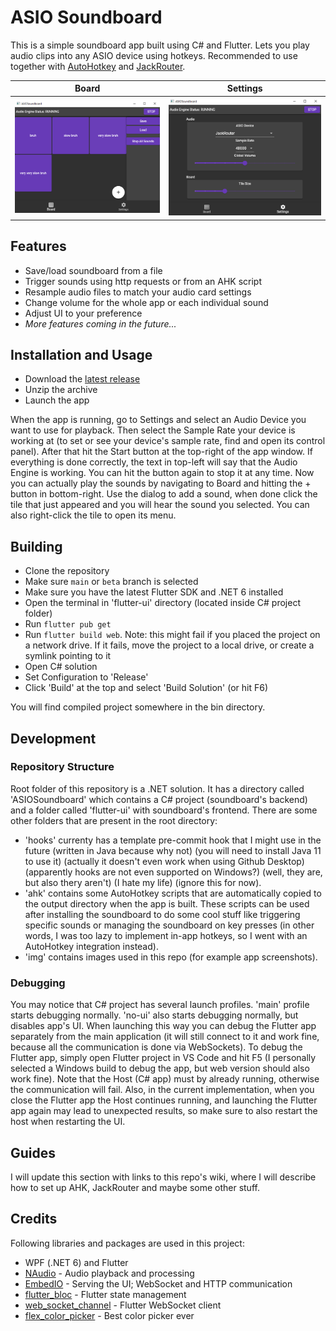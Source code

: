 # ASIO Soundboard

This is a simple soundboard app built using C# and Flutter. Lets you play audio clips into any ASIO device using hotkeys. Recommended to use together with [AutoHotkey](https://www.autohotkey.com/) and [JackRouter](https://jackaudio.org/faq/jack_on_windows.html).

Board | Settings
-|-
![screenshot_board](img/screenshots/board_1.png) | ![screenshot_settings](img/screenshots/settings_1.png)

## Features

- Save/load soundboard from a file
- Trigger sounds using http requests or from an AHK script
- Resample audio files to match your audio card settings
- Change volume for the whole app or each individual sound
- Adjust UI to your preference
- *More features coming in the future...*

## Installation and Usage

- Download the [latest release](../../releases/latest)
- Unzip the archive
- Launch the app

When the app is running, go to Settings and select an Audio Device you want to use for playback. Then select the Sample Rate your device is working at (to set or see your device's sample rate, find and open its control panel). After that hit the Start button at the top-right of the app window. If everything is done correctly, the text in top-left will say that the Audio Engine is working. You can hit the button again to stop it at any time. Now you can actually play the sounds by navigating to Board and hitting the + button in bottom-right. Use the dialog to add a sound, when done click the tile that just appeared and you will hear the sound you selected. You can also right-click the tile to open its menu.
    
## Building

- Clone the repository
- Make sure `main` or `beta` branch is selected
- Make sure you have the latest Flutter SDK and .NET 6 installed
- Open the terminal in 'flutter-ui' directory (located inside C# project folder)
- Run `flutter pub get`
- Run `flutter build web`. Note: this might fail if you placed the project on a network drive. If it fails, move the project to a local drive, or create a symlink pointing to it
- Open C# solution
- Set Configuration to 'Release'
- Click 'Build' at the top and select 'Build Solution' (or hit F6)

You will find compiled project somewhere in the bin directory.

## Development

### Repository Structure

Root folder of this repository is a .NET solution. It has a directory called 'ASIOSoundboard' which contains a C# project (soundboard's backend) and a folder called 'flutter-ui' with soundboard's frontend. There are some other folders that are present in the root directory:
- 'hooks' currenty has a template pre-commit hook that I might use in the future (written in Java because why not) (you will need to install Java 11 to use it) (actually it doesn't even work when using Github Desktop) (apparently hooks are not even supported on Windows?) (well, they are, but also thery aren't) (I hate my life) (ignore this for now).
- 'ahk' contains some AutoHotkey scripts that are automatically copied to the output directory when the app is built. These scripts can be used after installing the soundboard to do some cool stuff like triggering specific sounds or managing the soundboard on key presses (in other words, I was too lazy to implement in-app hotkeys, so I went with an AutoHotkey integration instead).
- 'img' contains images used in this repo (for example app screenshots).

### Debugging

You may notice that C# project has several launch profiles. 'main' profile starts debugging normally. 'no-ui' also starts debugging normally, but disables app's UI. When launching this way you can debug the Flutter app separately from the main application (it will still connect to it and work fine, because all the communication is done via WebSockets). To debug the Flutter app, simply open Flutter project in VS Code and hit F5 (I personally selected a Windows build to debug the app, but web version should also work fine). Note that the Host (C# app) must by already running, otherwise the communication will fail. Also, in the current implementation, when you close the Flutter app the Host continues running, and launching the Flutter app again may lead to unexpected results, so make sure to also restart the host when restarting the UI.

## Guides

I will update this section with links to this repo's wiki, where I will describe how to set up AHK, JackRouter and maybe some other stuff.

## Credits

Following libraries and packages are used in this project:
- WPF (.NET 6) and Flutter
- [NAudio](https://github.com/naudio/NAudio) - Audio playback and processing
- [EmbedIO](https://unosquare.github.io/embedio/) - Serving the UI; WebSocket and HTTP communication
- [flutter_bloc](https://bloclibrary.dev) - Flutter state management
- [web_socket_channel](https://github.com/dart-lang/web_socket_channel) - Flutter WebSocket client
- [flex_color_picker](https://github.com/rydmike/flex_color_picker) - Best color picker ever
